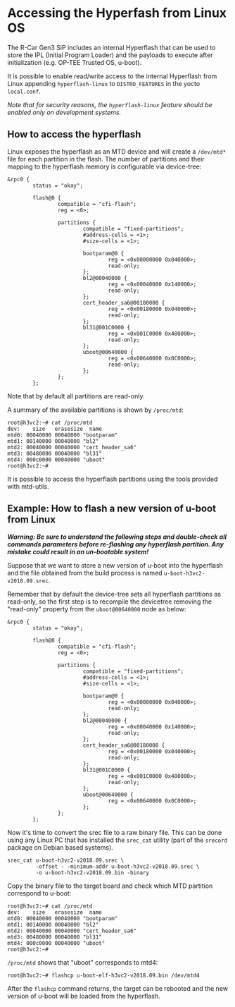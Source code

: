 Accessing the Hyperfash from Linux OS
=====================================

The R-Car Gen3 SiP includes an internal Hyperflash that can be used to
store the IPL (Initial Program Loader) and the payloads to execute
after initialization (e.g. OP-TEE Trusted OS, u-boot).

It is possible to enable read/write access to the internal Hyperflash
from Linux appending `hyperflash-linux` to `DISTRO_FEATURES` in the
yocto `local.conf`.

*Note that for security reasons, the `hyperflash-linux` feature should
be enabled only on development systems.*


How to access the hyperflash
----------------------------

Linux exposes the hyperflash as an MTD device and will create a
`/dev/mtd*` file for each partition in the flash. The number of
partitions and their mapping to the hyperflash memory is configurable
via device-tree:

```
&rpc0 {
        status = "okay";

        flash@0 {
                compatible = "cfi-flash";
                reg = <0>;

                partitions {
                        compatible = "fixed-partitions";
                        #address-cells = <1>;
                        #size-cells = <1>;

                        bootparam@0 {
                                reg = <0x00000000 0x040000>;
                                read-only;
                        };
                        bl2@00040000 {
                                reg = <0x00040000 0x140000>;
                                read-only;
                        };
                        cert_header_sa6@00180000 {
                                reg = <0x00180000 0x040000>;
                                read-only;
                        };
                        bl31@001C0000 {
                                reg = <0x001C0000 0x480000>;
                                read-only;
                        };
                        uboot@00640000 {
                                reg = <0x00640000 0x0C0000>;
                                read-only;
                        };
                };
        };
```

Note that by default all partitions are read-only.

A summary of the available partitions is shown by `/proc/mtd`:

```
root@h3vc2:~# cat /proc/mtd 
dev:    size   erasesize  name
mtd0: 00040000 00040000 "bootparam"
mtd1: 00140000 00040000 "bl2"
mtd2: 00040000 00040000 "cert_header_sa6"
mtd3: 00480000 00040000 "bl31"
mtd4: 000c0000 00040000 "uboot"
root@h3vc2:~# 
```

It is possible to access the hyperflash partitions using the tools
provided with mtd-utils.


Example: How to flash a new version of u-boot from Linux
--------------------------------------------------------

***Warning: Be sure to understand the following steps and double-check
all commands parameters before re-flashing any hyperflash
partition. Any mistake could result in an un-bootable system!***

Suppose that we want to store a new version of u-boot into the
hyperflash and the file obtained from the build process is named
`u-boot-h3vc2-v2018.09.srec`.

Remember that by default the device-tree sets all hyperflash
partitions as read-only, so the first step is to recompile the
devicetree removing the "read-only" property from the `uboot@00640000`
node as below:

```
&rpc0 {
        status = "okay";

        flash@0 {
                compatible = "cfi-flash";
                reg = <0>;

                partitions {
                        compatible = "fixed-partitions";
                        #address-cells = <1>;
                        #size-cells = <1>;

                        bootparam@0 {
                                reg = <0x00000000 0x040000>;
                                read-only;
                        };
                        bl2@00040000 {
                                reg = <0x00040000 0x140000>;
                                read-only;
                        };
                        cert_header_sa6@00180000 {
                                reg = <0x00180000 0x040000>;
                                read-only;
                        };
                        bl31@001C0000 {
                                reg = <0x001C0000 0x480000>;
                                read-only;
                        };
                        uboot@00640000 {
                                reg = <0x00640000 0x0C0000>;
                        };
                };
        };
```

Now it's time to convert the srec file to a raw binary file. This can
be done using any Linux PC that has installed the `srec_cat` utility
(part of the `srecord` package on Debian based systems).

```
srec_cat u-boot-h3vc2-v2018.09.srec \
         -offset - -minimum-addr u-boot-h3vc2-v2018.09.srec \
         -o u-boot-h3vc2-v2018.09.bin -binary
```

Copy the binary file to the target board and check which MTD partition
correspond to u-boot:

```
root@h3vc2:~# cat /proc/mtd 
dev:    size   erasesize  name
mtd0: 00040000 00040000 "bootparam"
mtd1: 00140000 00040000 "bl2"
mtd2: 00040000 00040000 "cert_header_sa6"
mtd3: 00480000 00040000 "bl31"
mtd4: 000c0000 00040000 "uboot"
root@h3vc2:~#  
```

`/proc/mtd` shows that "uboot" corresponds to mtd4:

```
root@h3vc2:~# flashcp u-boot-elf-h3vc2-v2018.09.bin /dev/mtd4
```

After the `flashcp` command returns, the target can be rebooted and the new
version of u-boot will be loaded from the hyperflash.



